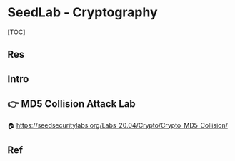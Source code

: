 # SeedLab - Cryptography

[TOC]



## Res


## Intro



## 👉 MD5 Collision Attack Lab
🏠 https://seedsecuritylabs.org/Labs_20.04/Crypto/Crypto_MD5_Collision/




## Ref

